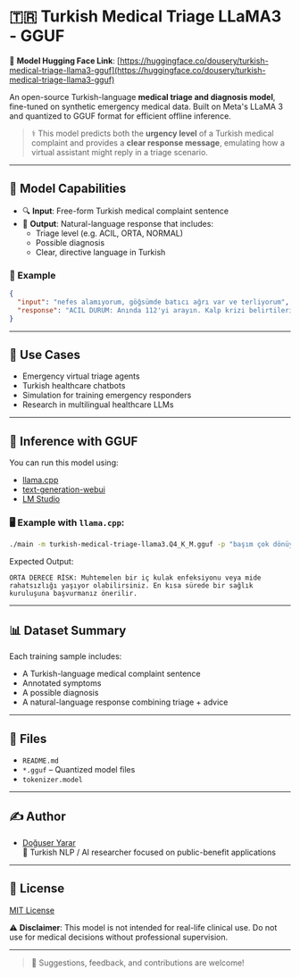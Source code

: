 # 🇹🇷 Turkish Medical Triage LLaMA3 - GGUF

🔗 **Model Hugging Face Link**: [https://huggingface.co/dousery/turkish-medical-triage-llama3-gguf](https://huggingface.co/dousery/turkish-medical-triage-llama3-gguf)

An open-source Turkish-language **medical triage and diagnosis model**, fine-tuned on synthetic emergency medical data. Built on Meta's LLaMA 3 and quantized to GGUF format for efficient offline inference.

> ⚕️ This model predicts both the **urgency level** of a Turkish medical complaint and provides a **clear response message**, emulating how a virtual assistant might reply in a triage scenario.

---

## 🧠 Model Capabilities

- 🔍 **Input**: Free-form Turkish medical complaint sentence
- 🎯 **Output**: Natural-language response that includes:
  - Triage level (e.g. ACIL, ORTA, NORMAL)
  - Possible diagnosis
  - Clear, directive language in Turkish

### 📌 Example

```json
{
  "input": "nefes alamıyorum, göğsümde batıcı ağrı var ve terliyorum",
  "response": "ACIL DURUM: Anında 112'yi arayın. Kalp krizi belirtileri gösteriyorsunuz. Derhal hastaneye gitmeniz gerekiyor."
}
```

---

## 🚀 Use Cases

- Emergency virtual triage agents
- Turkish healthcare chatbots
- Simulation for training emergency responders
- Research in multilingual healthcare LLMs

---

## 🔧 Inference with GGUF

You can run this model using:

- [llama.cpp](https://github.com/ggerganov/llama.cpp)
- [text-generation-webui](https://github.com/oobabooga/text-generation-webui)
- [LM Studio](https://lmstudio.ai)

### 🖥️ Example with `llama.cpp`:

```bash
./main -m turkish-medical-triage-llama3.Q4_K_M.gguf -p "başım çok dönüyor, ayakta duramıyorum ve kusuyorum"
```

Expected Output:
```
ORTA DERECE RİSK: Muhtemelen bir iç kulak enfeksiyonu veya mide rahatsızlığı yaşıyor olabilirsiniz. En kısa sürede bir sağlık kuruluşuna başvurmanız önerilir.
```

---

## 📊 Dataset Summary

Each training sample includes:

- A Turkish-language medical complaint sentence
- Annotated symptoms
- A possible diagnosis
- A natural-language response combining triage + advice

---

## 📁 Files

- `README.md`
- `*.gguf` – Quantized model files
- `tokenizer.model`

---

## ✍️ Author

- [Doğuser Yarar](https://huggingface.co/dousery)  
🧪 Turkish NLP / AI researcher focused on public-benefit applications

---

## 📜 License

[MIT License](LICENSE)

⚠️ **Disclaimer**: This model is not intended for real-life clinical use. Do not use for medical decisions without professional supervision.

---

> 💬 Suggestions, feedback, and contributions are welcome!